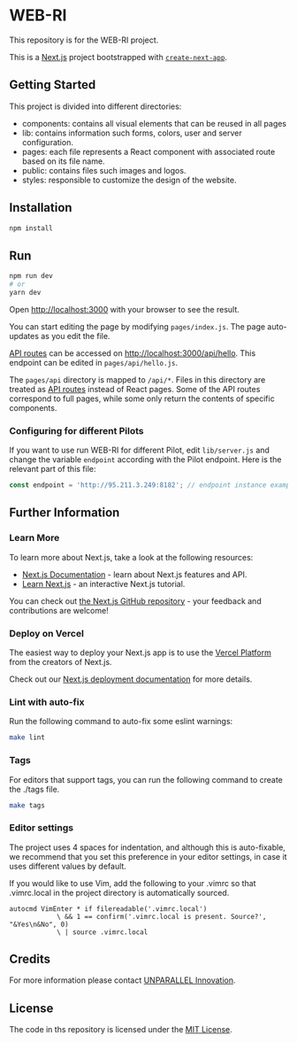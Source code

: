 # WEB-RI
This repository is for the WEB-RI project.

This is a [Next.js](https://nextjs.org/) project bootstrapped with [`create-next-app`](https://github.com/vercel/next.js/tree/canary/packages/create-next-app).

## Getting Started
This project is divided into different directories:
- components: contains all visual elements that can be reused in all pages
- lib: contains information such forms, colors, user and server configuration.
- pages: each file represents a React component with associated route based on its file name.
- public: contains files such images and logos.
- styles: responsible to customize the design of the website. 


## Installation
```bash
npm install
```

## Run
```bash
npm run dev
# or
yarn dev
```

Open [http://localhost:3000](http://localhost:3000) with your browser to see the result.

You can start editing the page by modifying `pages/index.js`. The page auto-updates as you edit the file.

[API routes](https://nextjs.org/docs/api-routes/introduction) can be accessed on [http://localhost:3000/api/hello](http://localhost:3000/api/hello). This endpoint can be edited in `pages/api/hello.js`.

The `pages/api` directory is mapped to `/api/*`. Files in this directory are treated as [API routes](https://nextjs.org/docs/api-routes/introduction) instead of React pages. Some of the API routes correspond to full pages, while some only return the contents of specific components.

### Configuring for different Pilots

If you want to use run WEB-RI for different Pilot, edit `lib/server.js` and change the variable `endpoint` according with the Pilot endpoint. 
Here is the relevant part of this file:

```js
const endpoint = 'http://95.211.3.249:8182'; // endpoint instance example
```

## Further Information

### Learn More

To learn more about Next.js, take a look at the following resources:

- [Next.js Documentation](https://nextjs.org/docs) - learn about Next.js features and API.
- [Learn Next.js](https://nextjs.org/learn) - an interactive Next.js tutorial.

You can check out [the Next.js GitHub repository](https://github.com/vercel/next.js/) - your feedback and contributions are welcome!

### Deploy on Vercel

The easiest way to deploy your Next.js app is to use the [Vercel Platform](https://vercel.com/new?utm_medium=default-template&filter=next.js&utm_source=create-next-app&utm_campaign=create-next-app-readme) from the creators of Next.js.

Check out our [Next.js deployment documentation](https://nextjs.org/docs/deployment) for more details.


### Lint with auto-fix
Run the following command to auto-fix some eslint warnings:
```sh
make lint
```

### Tags
For editors that support tags, you can run the following command to create the ./tags file.

```sh
make tags
```

### Editor settings
The project uses 4 spaces for indentation, and although this is auto-fixable,
we recommend that you set this preference in your editor settings, in case
it uses different values by default.

If you would like to use Vim, add the following to your .vimrc so that
.vimrc.local in the project directory is automatically sourced.

```
autocmd VimEnter * if filereadable('.vimrc.local')
			\ && 1 == confirm('.vimrc.local is present. Source?', "&Yes\n&No", 0)
			\ | source .vimrc.local
```

## Credits
For more information please contact [UNPARALLEL Innovation](mailto:info@unparallel.pt).

## License
The code in ths repository is licensed under the [MIT License](https://opensource.org/licenses/MIT).
